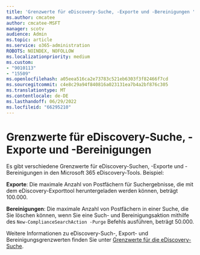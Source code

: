 ```yaml
---
title: 'Grenzwerte für eDiscovery-Suche, -Exporte und -Bereinigungen '
ms.author: cmcatee
author: cmcatee-MSFT
manager: scotv
audience: Admin
ms.topic: article
ms.service: o365-administration
ROBOTS: NOINDEX, NOFOLLOW
ms.localizationpriority: medium
ms.custom:
- "9010113"
- "15509"
ms.openlocfilehash: a05eea516ca2e73783c521eb6303f3f82466f7cd
ms.sourcegitcommit: c4e8c29a94f840816a023131ea7b4a2bf876c305
ms.translationtype: MT
ms.contentlocale: de-DE
ms.lasthandoff: 06/29/2022
ms.locfileid: "66295210"
---
```

# <a name="limits-for-ediscovery-search-exports-and-purges"></a>Grenzwerte für eDiscovery-Suche, -Exporte und -Bereinigungen

Es gibt verschiedene Grenzwerte für eDiscovery-Suchen, -Exporte und -Bereinigungen in den Microsoft 365 eDiscovery-Tools. Beispiel:

**Exporte**: Die maximale Anzahl von Postfächern für Suchergebnisse, die mit dem eDiscovery-Exporttool heruntergeladen werden können, beträgt 100.000.

**Bereinigungen**: Die maximale Anzahl von Postfächern in einer Suche, die Sie löschen können, wenn Sie eine Such- und Bereinigungsaktion mithilfe des `New-ComplianceSearchAction -Purge` Befehls ausführen, beträgt 50.000.

Weitere Informationen zu eDiscovery-Such-, Export- und Bereinigungsgrenzwerten finden Sie unter [Grenzwerte für die eDiscovery-Suche](https://docs.microsoft.com/microsoft-365/compliance/limits-for-content-search).
